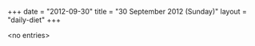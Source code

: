 +++
date = "2012-09-30"
title = "30 September 2012 (Sunday)"
layout = "daily-diet"
+++


\<no entries\>

